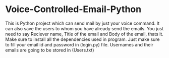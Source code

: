 # Voice-Controlled-Email-Python
This is Python project which can send mail by just your voice command.
It can also save the users to whom you have already send the emails.
You just need to say Reciever name, Title of the email and Body of the email, thats it.
Make sure to install all the dependencies used in program.
Just make sure to fill your email id and password in (login.py) file.
Usernames and their emails are going to be stored in (Users.txt)
